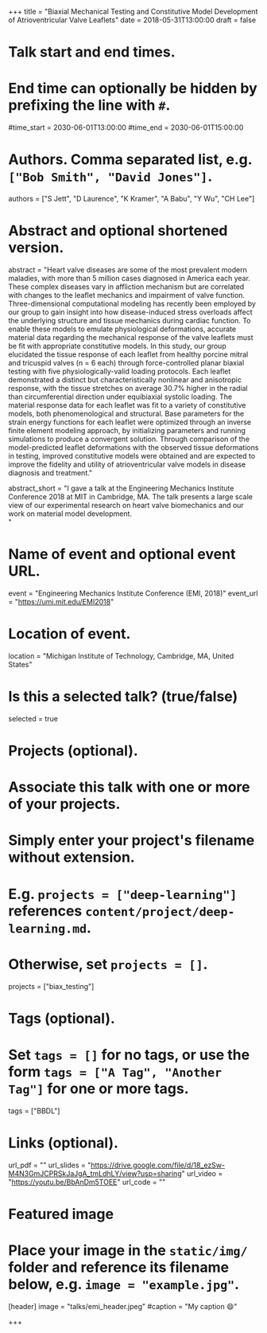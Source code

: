 +++
title = "Biaxial Mechanical Testing and Constitutive Model Development of Atrioventricular Valve Leaflets"
date = 2018-05-31T13:00:00
draft = false

# Talk start and end times.
#   End time can optionally be hidden by prefixing the line with `#`.
#time_start = 2030-06-01T13:00:00
#time_end = 2030-06-01T15:00:00

# Authors. Comma separated list, e.g. `["Bob Smith", "David Jones"]`.
authors = ["S Jett", "D Laurence", "K Kramer", "A Babu", "Y Wu", "CH Lee"]

# Abstract and optional shortened version.
abstract = "Heart valve diseases are some of the most prevalent modern maladies, with more than 5 million cases diagnosed in America each year. These complex diseases vary in affliction mechanism but are correlated with changes to the leaflet mechanics and impairment of valve function. Three-dimensional computational modeling has recently been employed by our group to gain insight into how disease-induced stress overloads affect the underlying structure and tissue mechanics during cardiac function. To enable these models to emulate physiological deformations, accurate material data regarding the mechanical response of the valve leaflets must be fit with appropriate constitutive models. In this study, our group elucidated the tissue response of each leaflet from healthy porcine mitral and tricuspid valves (n = 6 each) through force-controlled planar biaxial testing with five physiologically-valid loading protocols. Each leaflet demonstrated a distinct but characteristically nonlinear and anisotropic response, with the tissue stretches on average 30.7% higher in the radial than circumferential direction under equibiaxial systolic loading. The material response data for each leaflet was fit to a variety of constitutive models, both phenomenological and structural. Base parameters for the strain energy functions for each leaflet were optimized through an inverse finite element modeling approach, by initializing parameters and running simulations to produce a convergent solution. Through comparison of the model-predicted leaflet deformations with the observed tissue deformations in testing, improved constitutive models were obtained and are expected to improve the fidelity and utility of atrioventricular valve models in disease diagnosis and treatment."

abstract_short = "I gave a talk at the Engineering Mechanics Institute Conference 2018 at MIT in Cambridge, MA. The talk presents a large scale view of our experimental research on heart valve biomechanics and our work on material model development.<br/>"

# Name of event and optional event URL.
event = "Engineering Mechanics Institute Conference (EMI, 2018)"
event_url = "https://umi.mit.edu/EMI2018"

# Location of event.
location = "Michigan Institute of Technology, Cambridge, MA, United States"

# Is this a selected talk? (true/false)
selected = true

# Projects (optional).
#   Associate this talk with one or more of your projects.
#   Simply enter your project's filename without extension.
#   E.g. `projects = ["deep-learning"]` references `content/project/deep-learning.md`.
#   Otherwise, set `projects = []`.
projects = ["biax_testing"]

# Tags (optional).
#   Set `tags = []` for no tags, or use the form `tags = ["A Tag", "Another Tag"]` for one or more tags.
tags = ["BBDL"]

# Links (optional).
url_pdf = ""
url_slides = "https://drive.google.com/file/d/18_ezSw-M4N3GmJCPRSkJaJgA_tmLdhLY/view?usp=sharing"
url_video = "https://youtu.be/BbAnDm5TOEE"
url_code = ""

# Featured image
# Place your image in the `static/img/` folder and reference its filename below, e.g. `image = "example.jpg"`.
[header]
  image = "talks/emi_header.jpeg"
#caption = "My caption :smile:"

+++
